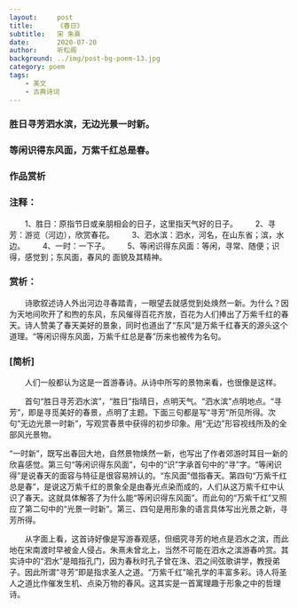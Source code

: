 ```yaml
---
layout:     post
title:      《春日》
subtitle:   宋 朱熹
date:       2020-07-20
author:     听松阁
background: ../img/post-bg-poem-13.jpg
category: poem
tags:
    - 美文
    - 古典诗词
---
```


### 胜日寻芳泗水滨，无边光景一时新。
### 等闲识得东风面，万紫千红总是春。


### 作品赏析
### 注释：
　　1、胜日：原指节日或亲朋相会的日子，这里指天气好的日子。
　　2、寻芳：游览（河边），欣赏春花。
　　3、泗水滨：泗水，河名，在山东省；滨，水边。
　　4、一时：一下子。
　　5、等闲识得东风面：等闲，寻常、随便；识得，感觉到；东风面，春风的
面貌及其精神。

### 赏析：
　　诗歌叙述诗人外出河边寻春踏青，一眼望去就感觉到处焕然一新。为什么？因为天地间吹开了和煦的东风，东风催得百花齐放，百花为人们捧出了万紫千红的春天。诗人赞美了春天美好的景象，同时也道出了“东风”是万紫千红春天的源头这个道理。“等闲识得东风面，万紫千红总是春”历来也被传为名句。


### [简析]
　　人们一般都认为这是一首游春诗。从诗中所写的景物来看，也很像是这样。
  
　　首句“胜日寻芳泗水滨”，“胜日”指晴日，点明天气。“泗水滨”点明地点。“寻芳”，即是寻觅美好的春景，点明了主题。下面三句都是写“寻芳”所见所得。次句“无边光景一时新”，写观赏春景中获得的初步印象。用“无边”形容视线所及的全部风光景物。
  
  “一时新”，既写出春回大地，自然景物焕然一新，也写出了作者郊游时耳目一新的欣喜感觉。第三句“等闲识得东风面”，句中的“识”字承首句中的“寻”字。“等闲识得”是说春天的面容与特征是很容易辨认的。“东风面”借指春天。第四句“万紫千红总是春”，是说这万紫千红的景象全是由春光点染而成的，人们从这万紫千红中认识了春天。这就具体解答了为什么能“等闲识得东风面”。而此句的“万紫千红”又照应了第二句中的“光景一时新”。第三、四句是用形象的语言具体写出光景之新，寻芳所得。
  
　　从字面上看，这首诗好像是写游春观感，但细究寻芳的地点是泗水之滨，而此地在宋南渡时早被金人侵占。朱熹未曾北上，当然不可能在泗水之滨游春吟赏。其实诗中的“泗水”是暗指孔门，因为春秋时孔子曾在洙、泗之间弦歌讲学，教授弟子。因此所谓“寻芳”即是指求圣人之道。“万紫千红”喻孔学的丰富多彩。诗人将圣人之道比作催发生机、点染万物的春风。这其实是一首寓理趣于形象之中的哲理诗。
